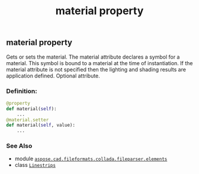 ﻿---
title: material property
second_title: Aspose.CAD for Python via .NET API References
description: 
type: docs
weight: 60
url: /python-net/aspose.cad.fileformats.collada.fileparser.elements/linestrips/material/
is_root: false
---

## material property


Gets or sets the material.
The material attribute declares a symbol for a material.
This symbol is bound to a material at the time of instantiation.
If the material attribute is not specified then the lighting and shading results are application defined.
Optional attribute.
### Definition:
```python
@property
def material(self):
    ...
@material.setter
def material(self, value):
    ...
```

### See Also
* module [`aspose.cad.fileformats.collada.fileparser.elements`](../../)
* class [`Linestrips`](/cad/python-net/aspose.cad.fileformats.collada.fileparser.elements/linestrips)
